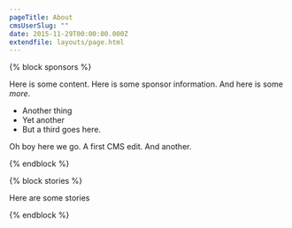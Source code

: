 ```yaml
---
pageTitle: About
cmsUserSlug: ""
date: 2015-11-29T00:00:00.000Z
extendfile: layouts/page.html
---
```


{% block sponsors %}

Here is some content. Here is some sponsor information. And here is some *more*.
- Another thing
- Yet another
- But a third goes here.

Oh boy here we go. A first CMS edit. And another.

{% endblock %}

{% block stories %}

Here are some stories

{% endblock %}